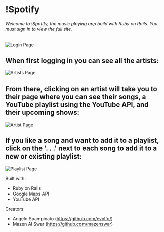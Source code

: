 # !Spotify

###### Welcome to !Spotify, the music playing app build with Ruby on Rails. You must sign in to view the full site.

![Login Page](https://i.imgur.com/pJE0vvB.jpg)

## When first logging in you can see all the artists:

![Artists Page](https://i.imgur.com/hoZ6MbJ.jpg)

## From there, clicking on an artist will take you to their page where you can see their songs, a YouTube playlist using the YouTube API, and their upcoming shows: 

![Artist Page](https://i.imgur.com/2dUSitJ.jpg)

## If you like a song and want to add it to a playlist, click on the '. . .' next to each song to add it to a new or existing playlist: 

![Playlist Page](https://i.imgur.com/DshNYeP.jpg)

Built with: 
* Ruby on Rails
* Google Maps API
* YouTube API

Creators:
* Angelo Spampinato (https://github.com/evolfo/)
* Mazen Al Swar (https://github.com/mazenswar)
